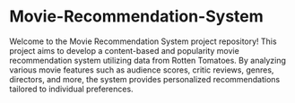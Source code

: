 # Movie-Recommendation-System
Welcome to the Movie Recommendation System project repository! This project aims to develop a content-based and popularity movie recommendation system utilizing data from Rotten Tomatoes. By analyzing various movie features such as audience scores, critic reviews, genres, directors, and more, the system provides personalized recommendations tailored to individual preferences.

